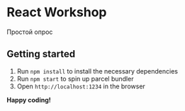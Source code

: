 # React Workshop

Простой опрос

## Getting started
1. Run `npm install` to install the necessary dependencies
2. Run `npm start` to spin up parcel bundler
3. Open `http://localhost:1234` in the browser

**Happy coding!**